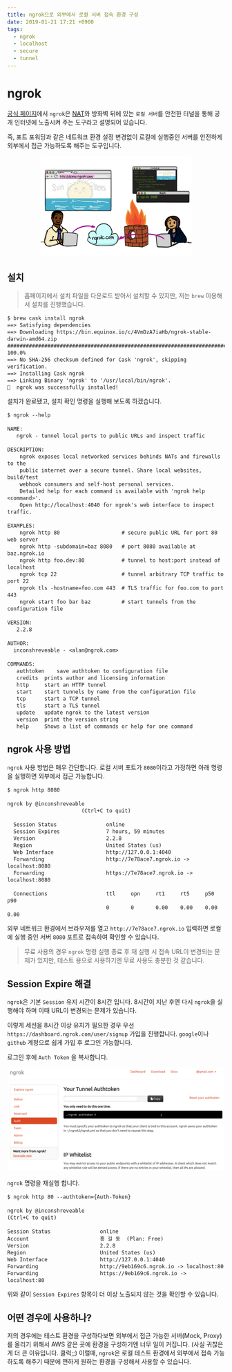 ```yaml
---
title: ngrok으로 외부에서 로컬 서버 접속 환경 구성
date: 2019-01-21 17:21 +0900
tags:
  - ngrok 
  - localhost
  - secure
  - tunnel
---
```

# ngrok

[공식 페이지](https://ngrok.com/product)에서 `ngrok`은 [NAT](https://namu.wiki/w/NAT)와 방화벽 뒤에 있는 `로컬 서버`를 안전한 터널을 통해 공개 인터넷에 노출시켜 주는 도구라고 설명되어 있습니다.

즉, 포트 포워딩과 같은 네트워크 환경 설정 변경없이 로컬에 실행중인 서버를 안전하게 외부에서 접근 가능하도록 해주는 도구입니다.
<p align="center">
  <img src="/images/2019-01-20/ngrok_1.jpg" width="350px" />
</p>

## 설치

> 홈페이지에서 설치 파일을 다운로드 받아서 설치할 수 있지만, 저는 `brew` 이용해서 설치를 진행했습니다.

```shell
$ brew cask install ngrok
==> Satisfying dependencies
==> Downloading https://bin.equinox.io/c/4VmDzA7iaHb/ngrok-stable-darwin-amd64.zip
######################################################################## 100.0%
==> No SHA-256 checksum defined for Cask 'ngrok', skipping verification.
==> Installing Cask ngrok
==> Linking Binary 'ngrok' to '/usr/local/bin/ngrok'.
🍺  ngrok was successfully installed!
```

설치가 완료됐고, 설치 확인 명령을 실행해 보도록 하겠습니다.

``` shell
$ ngrok --help

NAME:
   ngrok - tunnel local ports to public URLs and inspect traffic

DESCRIPTION:
    ngrok exposes local networked services behinds NATs and firewalls to the
    public internet over a secure tunnel. Share local websites, build/test
    webhook consumers and self-host personal services.
    Detailed help for each command is available with 'ngrok help <command>'.
    Open http://localhost:4040 for ngrok's web interface to inspect traffic.

EXAMPLES:
    ngrok http 80                    # secure public URL for port 80 web server
    ngrok http -subdomain=baz 8080   # port 8080 available at baz.ngrok.io
    ngrok http foo.dev:80            # tunnel to host:port instead of localhost
    ngrok tcp 22                     # tunnel arbitrary TCP traffic to port 22
    ngrok tls -hostname=foo.com 443  # TLS traffic for foo.com to port 443
    ngrok start foo bar baz          # start tunnels from the configuration file

VERSION:
   2.2.8

AUTHOR:
  inconshreveable - <alan@ngrok.com>

COMMANDS:
   authtoken	save authtoken to configuration file
   credits	prints author and licensing information
   http		start an HTTP tunnel
   start	start tunnels by name from the configuration file
   tcp		start a TCP tunnel
   tls		start a TLS tunnel
   update	update ngrok to the latest version
   version	print the version string
   help		Shows a list of commands or help for one command
```

## ngrok 사용 방법

`ngrok` 사용 방법은 매우 간단합니다.
로컬 서버 포트가 `8080`이라고 가정하면 아래 명령을 실행하면 외부에서 접근 가능합니다.

``` shell
$ ngrok http 8080

ngrok by @inconshreveable                                                                                    
                        (Ctrl+C to quit)
  
  Session Status                online
  Session Expires               7 hours, 59 minutes
  Version                       2.2.8
  Region                        United States (us)
  Web Interface                 http://127.0.0.1:4040
  Forwarding                    http://7e78ace7.ngrok.io -> localhost:8080
  Forwarding                    https://7e78ace7.ngrok.io -> localhost:8080
  
  Connections                   ttl     opn     rt1     rt5     p50     p90
                                0       0       0.00    0.00    0.00    0.00
```

외부 네트워크 환경에서 브라우저를 열고 `http://7e78ace7.ngrok.io` 입력하면 로컬에 실행 중인 서버 `8080` 포트로 접속하여 확인할 수 있습니다.

> 무료 사용의 경우 `ngrok` 명령 실행 종료 후 재 실행 시 접속 URL이 변경되는 문제가 있지만, 테스트 용으로 사용하기엔 무료 사용도 충분한 것 같습니다.

## Session Expire 해결

`ngrok`은 기본 `Session` 유지 시간이 8시간 입니다. 
8시간이 지난 후엔 다시 `ngrok`을 실행해야 하며 이때 URL이 변경되는 문제가 있습니다.

이렇게 세션을 8시간 이상 유지가 필요한 경우 우선 `https://dashboard.ngrok.com/user/signup` 가입을 진행합니다.
`google`이나 `github` 계정으로 쉽게 가입 후 로그인 가능합니다.

로그인 후에 `Auth Token` 을 복사합니다.
<p align="center">
  <img src="/images/2019-01-20/ngrok_2.png" style="width:500px" >
</p>

`ngrok` 명령을 재실행 합니다.

``` shell
$ ngrok http 80 --authtoken={Auth-Token}

ngrok by @inconshreveable                                                                                                                                                                                                   (Ctrl+C to quit)

Session Status                online
Account                       홍 길 동  (Plan: Free)
Version                       2.2.8
Region                        United States (us)
Web Interface                 http://127.0.0.1:4040
Forwarding                    http://9eb169c6.ngrok.io -> localhost:80
Forwarding                    https://9eb169c6.ngrok.io -> localhost:80
```

위와 같이 `Session Expires` 항목이 더 이상 노출되지 않는 것을 확인할 수 있습니다.

## 어떤 경우에 사용하나?

저의 경우에는 테스트 환경을 구성하다보면 외부에서 접근 가능한 서버(Mock, Proxy)를 올리기 위해서 AWS 같은 곳에 환경을 구성하기엔 너무 일이 커집니다. (사실 귀찮은게 더 큰 이유입니다. 쿨럭;;)
이럴때, `ngrok`은 로컬 테스트 환경에서 외부에서 접속 가능하도록 해주기 때문에 편하게 원하는 환경을 구성해서 사용할 수 있습니다.

